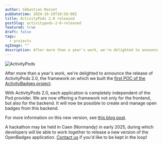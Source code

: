 ```yaml
---
author: Sébastien Rosset
pubDatetime: 2024-10-29T10:58:00Z
title: ActivityPods 2.0 released
postSlug: activitypods-2-0-released
featured: true
draft: false
tags:
  - projects
ogImage: ""
description: After more than a year's work, we're delighted to announce the release of ActivityPods 2.0, the framework on which we built the first POC of the ActivityBadges project.
---
```


![ActivityPods](/assets/activitypods.png)

After more than a year's work, we're delighted to announce the release of ActivityPods 2.0, the framework on which we built the [first POC of the ActivityBadges project](first-poc-with-activitypods).

With ActivityPods 2.0, each application is completely independent of the Pod provider. We are now offering a framework not only for the frontend, but also for the backend. It will now be possible to create and manage open badges from this backend.

For more information on this new version, see [this blog post](https://activitypods.org/activitypods-2-0-is-out).

A hackathon may be held in Caen (Normandy) in early 2025, during which developers will be able to work together to release a new version of the OpenBadges application. [Contact us](mailto:contact@activitybadges.org) if you'd like to be kept in the loop!

